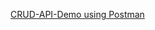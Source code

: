 [CRUD-API-Demo using Postman](https://www.veed.io/view/467682db-e500-4396-96b0-a5c5ba73bbc0?panel=share)
